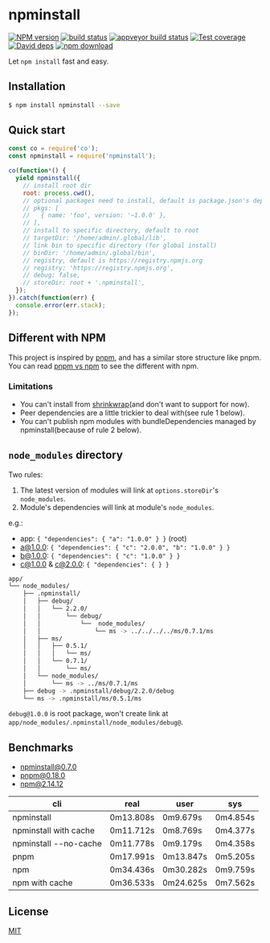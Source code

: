 # npminstall

[![NPM version][npm-image]][npm-url]
[![build status][travis-image]][travis-url]
[![appveyor build status][appveyor-image]][appveyor-url]
[![Test coverage][codecov-image]][codecov-url]
[![David deps][david-image]][david-url]
[![npm download][download-image]][download-url]

[npm-image]: https://img.shields.io/npm/v/npminstall.svg?style=flat-square
[npm-url]: https://npmjs.org/package/npminstall
[travis-image]: https://img.shields.io/travis/cnpm/npminstall.svg?style=flat-square
[travis-url]: https://travis-ci.org/cnpm/npminstall
[appveyor-image]: https://ci.appveyor.com/api/projects/status/9x637qe09ivo8g2h?svg=true
[appveyor-url]: https://ci.appveyor.com/project/fengmk2/npminstall
[codecov-image]: https://codecov.io/github/cnpm/npminstall/coverage.svg?branch=master
[codecov-url]: https://codecov.io/github/cnpm/npminstall?branch=master
[david-image]: https://img.shields.io/david/cnpm/npminstall.svg?style=flat-square
[david-url]: https://david-dm.org/cnpm/npminstall
[download-image]: https://img.shields.io/npm/dm/npminstall.svg?style=flat-square
[download-url]: https://npmjs.org/package/npminstall

Let `npm install` fast and easy.

## Installation

```bash
$ npm install npminstall --save
```

## Quick start

```js
const co = require('co');
const npminstall = require('npminstall');

co(function*() {
  yield npminstall({
    // install root dir
    root: process.cwd(),
    // optional packages need to install, default is package.json's dependencies and devDependencies
    // pkgs: [
    //   { name: 'foo', version: '~1.0.0' },
    // ],
    // install to specific directory, default to root
    // targetDir: '/home/admin/.global/lib',
    // link bin to specific directory (for global install)
    // binDir: '/home/admin/.global/bin',
    // registry, default is https://registry.npmjs.org
    // registry: 'https://registry.npmjs.org',
    // debug: false,
    // storeDir: root + '.npminstall',
  });
}).catch(function(err) {
  console.error(err.stack);
});
```

## Different with NPM

This project is inspired by [pnpm](https://github.com/rstacruz/pnpm), and has a similar store structure like pnpm. You can read [pnpm vs npm](https://github.com/rstacruz/pnpm/blob/master/docs/vs-npm.md) to see the different with npm.

### Limitations

- You can't install from [shrinkwrap](https://docs.npmjs.com/cli/shrinkwrap)(and don't want to support for now).
- Peer dependencies are a little trickier to deal with(see rule 1 below).
- You can't publish npm modules with bundleDependencies managed by npminstall(because of rule 2 below).

## `node_modules` directory

Two rules:

1. The latest version of modules will link at `options.storeDir`'s `node_modules`.
2. Module's dependencies will link at module's `node_modules`.

e.g.:

- app: `{ "dependencies": { "a": "1.0.0" } }` (root)
- a@1.0.0: `{ "dependencies": { "c": "2.0.0", "b": "1.0.0" } }`
- b@1.0.0: `{ "dependencies": { "c": "1.0.0" } }`
- c@1.0.0 & c@2.0.0: `{ "dependencies": { } }`

```bash
app/
└── node_modules/
    ├── .npminstall/
    │   ├── debug/
    │   │   └── 2.2.0/
    │   │       └── debug/
    │   │           └──  node_modules/
    │   │               └── ms -> ../../../../ms/0.7.1/ms
    │   ├── ms/
    │   │   ├── 0.5.1/
    │   │   │   └── ms/
    │   │   └── 0.7.1/
    │   │       └── ms/
    │   └── node_modules/
    │       └── ms -> ../ms/0.7.1/ms
    ├── debug -> .npminstall/debug/2.2.0/debug
    └── ms -> .npminstall/ms/0.5.1/ms
```

`debug@1.0.0` is root package, won't create link at `app/node_modules/.npminstall/node_modules/debug@`.

## Benchmarks

- npminstall@0.7.0
- pnpm@0.18.0
- npm@2.14.12

cli | real | user | sys
--- | ---  | ---  | ---
npminstall | 0m13.808s | 0m9.679s | 0m4.854s
npminstall with cache | 0m11.712s | 0m8.769s | 0m4.377s
npminstall --no-cache | 0m11.778s | 0m9.179s | 0m4.358s
pnpm | 0m17.991s | 0m13.847s | 0m5.205s
npm | 0m34.436s | 0m30.282s | 0m9.759s
npm with cache | 0m36.533s | 0m24.625s | 0m7.562s

## License

[MIT](LICENSE)
